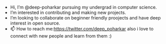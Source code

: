 - Hi, I’m @deep-poharkar pursuing my undergrad in computer science.
- I’m interested in contributing and making new projects.
- I’m looking to collaborate on beginner friendly proojects and have deep interest in open source.
- 📫 How to reach me:https://twitter.com/deep_poharkar 
also i love to connect with new people and learn from them :)

